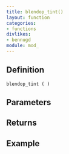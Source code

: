 ```yaml
---
title: blendop_tint()
layout: function
categories:
- functions
divlikes:
- bennugd
module: mod_
---
```


## Definition

    blendop_tint ( )

## Parameters

## Returns

## Example
